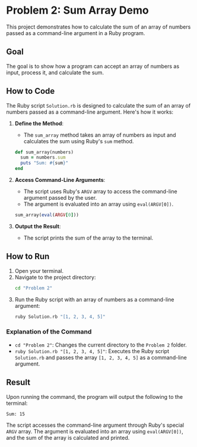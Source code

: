# Problem 2: Sum Array Demo

This project demonstrates how to calculate the sum of an array of numbers passed as a command-line argument in a Ruby program.

## Goal

The goal is to show how a program can accept an array of numbers as input, process it, and calculate the sum.

## How to Code

The Ruby script `Solution.rb` is designed to calculate the sum of an array of numbers passed as a command-line argument. Here's how it works:

1. **Define the Method**:

   - The `sum_array` method takes an array of numbers as input and calculates the sum using Ruby's `sum` method.

   ```ruby
   def sum_array(numbers)
     sum = numbers.sum
     puts "Sum: #{sum}"
   end
   ```

2. **Access Command-Line Arguments**:

   - The script uses Ruby's `ARGV` array to access the command-line argument passed by the user.
   - The argument is evaluated into an array using `eval(ARGV[0])`.

   ```ruby
   sum_array(eval(ARGV[0]))
   ```

3. **Output the Result**:
   - The script prints the sum of the array to the terminal.

## How to Run

1. Open your terminal.
2. Navigate to the project directory:
   ```bash
   cd "Problem 2"
   ```
3. Run the Ruby script with an array of numbers as a command-line argument:
   ```bash
   ruby Solution.rb "[1, 2, 3, 4, 5]"
   ```

### Explanation of the Command

- `cd "Problem 2"`: Changes the current directory to the `Problem 2` folder.
- `ruby Solution.rb "[1, 2, 3, 4, 5]"`: Executes the Ruby script `Solution.rb` and passes the array `[1, 2, 3, 4, 5]` as a command-line argument.

## Result

Upon running the command, the program will output the following to the terminal:

```
Sum: 15
```

The script accesses the command-line argument through Ruby's special `ARGV` array. The argument is evaluated into an array using `eval(ARGV[0])`, and the sum of the array is calculated and printed.
